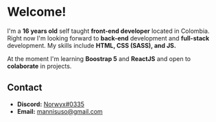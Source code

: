 # Welcome!
I'm a **16 years old** self taught **front-end developer** located in Colombia. Right now I'm looking forward to **back-end** development and **full-stack** development. My skills include **HTML, CSS (SASS), and JS.**

At the moment I'm learning **Boostrap 5** and **ReactJS** and open to **colaborate** in projects.
## Contact
- **Discord:** [Norwyx#0335](https://discord.com/users/400496351881986069)
- **Email:** mannisuso@gmail.com
